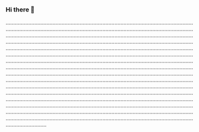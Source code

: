 ### Hi there 👋

...........................................................................................................................................................................................................................................................................................................................................................................................................................................................................................................................................................................................................................................................................................................................................................................................................................................................................................................................................................................................................................................................................................................................................................................................................................................................................................................................................................................................................................................................................................................................................................................................................................................................................................................................................................................................................................................................................................................................................................................................................................................................................................